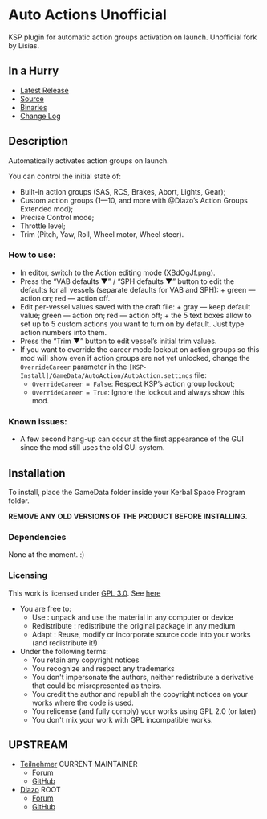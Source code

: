 # Auto Actions Unofficial

KSP plugin for automatic action groups activation on launch. Unofficial fork by Lisias.


## In a Hurry

* [Latest Release](https://github.com/net-lisias-kspu/AutoAction/releases)
* [Source](https://github.com/net-lisias-kspu/AutoAction)
* [Binaries](https://github.com/net-lisias-kspu/AutoAction/tree/Archive)
* [Change Log](./CHANGE_LOG.md)


## Description

Automatically activates action groups on launch.

You can control the initial state of:

* Built-in action groups (SAS, RCS, Brakes, Abort, Lights, Gear);
* Custom action groups (1—10, and more with @Diazo’s Action Groups Extended mod);
* Precise Control mode;
* Throttle level;
* Trim (Pitch, Yaw, Roll, Wheel motor, Wheel steer).﻿

### How to use:

* In editor, switch to the Action editing mode (XBdOgJf.png).
* Press the “VAB defaults ▼” / “SPH defaults ▼” button to edit the defaults for all vessels (separate defaults for VAB and SPH):
		+ green — action on; red — action off.
* Edit per-vessel values saved with the craft file:
		+ gray — keep default value; green — action on; red — action off;
		+ the 5 text boxes allow to set up to 5 custom actions you want to turn on by default. Just type action numbers into them.
* Press the “Trim ▼” button to edit vessel’s initial trim values.
* If you want to override the career mode lockout on action groups so this mod will show even if action groups are not yet unlocked, change the `OverrideCareer` parameter in the `[KSP-Install]/GameData/AutoAction/AutoAction.settings` file:
	+ `OverrideCareer = False`: Respect KSP’s action group lockout;
	+ `OverrideCareer = True`: Ignore the lockout and always show this mod.

### Known issues:

* A﻿ few second hang-up can occur at the first appearance of the GUI since the mod still uses the old GUI system.


## Installation

To install, place the GameData folder inside your Kerbal Space Program folder.

**REMOVE ANY OLD VERSIONS OF THE PRODUCT BEFORE INSTALLING**.

### Dependencies
<!--
* Hard Dependencies:
	+ [KSP API Extensions/L](https://github.com/net-lisias-ksp/KSPAPIExtensions)
-->
None at the moment. :)

### Licensing
This work is licensed under [GPL 3.0](https://www.gnu.org/licenses/gpl-3.0.txt). See [here](./LICENSE)

+ You are free to:
	- Use : unpack and use the material in any computer or device
	- Redistribute : redistribute the original package in any medium
	- Adapt : Reuse, modify or incorporate source code into your works (and redistribute it!) 
+ Under the following terms:
	- You retain any copyright notices
	- You recognize and respect any trademarks
	- You don't impersonate the authors, neither redistribute a derivative that could be misrepresented as theirs.
	- You credit the author and republish the copyright notices on your works where the code is used.
	- You relicense (and fully comply) your works using GPL 2.0 (or later)
	- You don't mix your work with GPL incompatible works.


## UPSTREAM

* [Teilnehmer](https://forum.kerbalspaceprogram.com/index.php?/profile/143330-teilnehmer/) CURRENT MAINTAINER
	* [Forum](https://forum.kerbalspaceprogram.com/index.php?/topic/150666-14x-auto-actions-continued-v1103-—-2018-07-28/)
	* [GitHub](https://github.com/formicant/AutoAction)
* [Diazo](https://forum.kerbalspaceprogram.com/index.php?/profile/81549-diazo/) ROOT
	* [Forum](https://forum.kerbalspaceprogram.com/index.php?/topic/91980-105nov1815auto-actions-automatically-activate-action-groupsrcssas-on-launch/)
	* [GitHub](https://github.com/SirDiazo/AutoAction)
